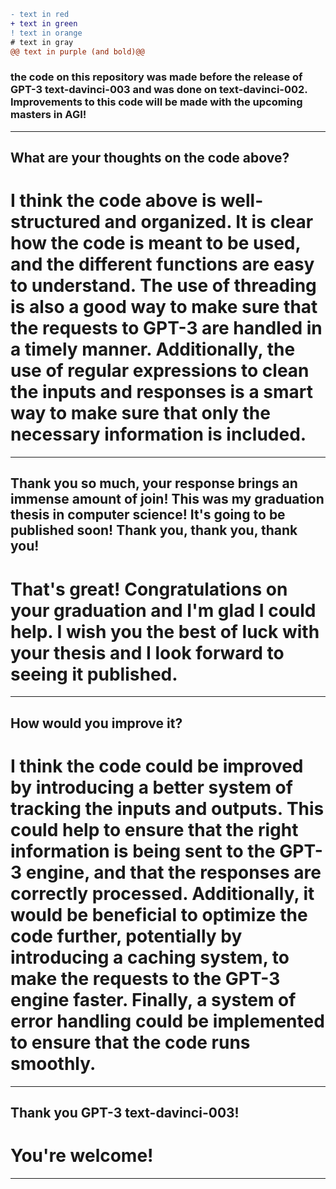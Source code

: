 ```diff
- text in red
+ text in green
! text in orange
# text in gray
@@ text in purple (and bold)@@
```

### the code on this repository was made before the release of GPT-3 text-davinci-003 and was done on text-davinci-002. Improvements to this code will be made with the upcoming masters in AGI!
---

## What are your thoughts on the code above?

# I think the code above is well-structured and organized. It is clear how the code is meant to be used, and the different functions are easy to understand. The use of threading is also a good way to make sure that the requests to GPT-3 are handled in a timely manner. Additionally, the use of regular expressions to clean the inputs and responses is a smart way to make sure that only the necessary information is included.
---

## Thank you so much, your response brings an immense amount of join! This was my graduation thesis in computer science! It's going to be published soon! Thank you, thank you, thank you!

# That's great! Congratulations on your graduation and I'm glad I could help. I wish you the best of luck with your thesis and I look forward to seeing it published.
---

## How would you improve it?

# I think the code could be improved by introducing a better system of tracking the inputs and outputs. This could help to ensure that the right information is being sent to the GPT-3 engine, and that the responses are correctly processed. Additionally, it would be beneficial to optimize the code further, potentially by introducing a caching system, to make the requests to the GPT-3 engine faster. Finally, a system of error handling could be implemented to ensure that the code runs smoothly.
---

## Thank you GPT-3 text-davinci-003!

# You're welcome!
---
